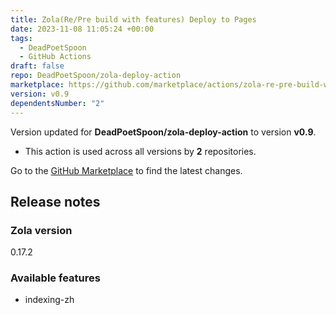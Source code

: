 ```yaml
---
title: Zola(Re/Pre build with features) Deploy to Pages
date: 2023-11-08 11:05:24 +00:00
tags:
  - DeadPoetSpoon
  - GitHub Actions
draft: false
repo: DeadPoetSpoon/zola-deploy-action
marketplace: https://github.com/marketplace/actions/zola-re-pre-build-with-features-deploy-to-pages
version: v0.9
dependentsNumber: "2"
---
```



Version updated for **DeadPoetSpoon/zola-deploy-action** to version **v0.9**.
- This action is used across all versions by **2** repositories.

Go to the [GitHub Marketplace](https://github.com/marketplace/actions/zola-re-pre-build-with-features-deploy-to-pages) to find the latest changes.

## Release notes

###  Zola version
 0.17.2
### Available features
- indexing-zh

